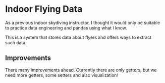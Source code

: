 # Indoor Flying Data 
As a previous indoor skydiving instructor, I thought it would only be suitable to practice data engineering and pandas using what I know. 

This is a system that stores data about flyers and offers ways to extract such data.

## Improvements
There many improvements ahead. Currently there are only getters, but we need more getters, some setters and also visualization!
